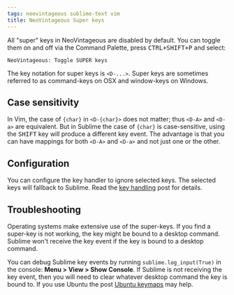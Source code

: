 ```yaml
---
tags: neovintageous sublime-text vim
title: NeoVintageous Super keys
---
```


All "super" keys in NeoVintageous are disabled by default. You can toggle them on and off via the Command Palette, press <kbd>CTRL+SHIFT+P</kbd> and select:

```
NeoVintageous: Toggle SUPER keys
```

The key notation for super keys is `<D-...>`. Super keys are sometimes referred to as command-keys on OSX and window-keys on Windows.

## Case sensitivity

In Vim, the case of `{char}` in `<D-{char}>` does not matter; thus `<D-A>` and `<D-a>` are equivalent.  But in Sublime the case of `{char}` is case-sensitive, using the <kbd>SHIFT</kbd> key will produce a different key event. The advantage is that you can have mappings for both `<D-A>` and `<D-a>` and not just one or the other.

## Configuration

You can configure the key handler to ignore selected keys. The selected keys will fallback to Sublime. Read the [key handling](/2022/09/22/neovintageous-key-handler/) post for details.

## Troubleshooting

Operating systems make extensive use of the super-keys. If you find a super-key is not working, the key might be bound to a desktop command. Sublime won't receive the key event if the key is bound to a desktop command.

You can debug Sublime key events by running `sublime.log_input(True)` in the console: **Menu > View > Show Console**. If Sublime is not receiving the key event, then you will need to clear whatever desktop command the key is bound to. If you use Ubuntu the post [Ubuntu keymaps](/2018/02/17/ubuntu-keymaps/) may help.
